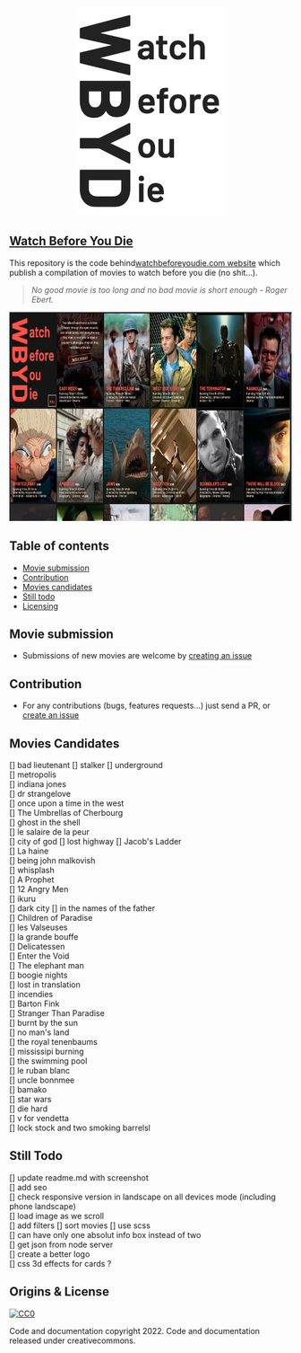 <p align="center">
  <a href="https://watchbeforeyoudie.com/">
    <img src="logo.png" alt="Watch Before You Die Logo" width="267" height="372">
  </a>
</p>

## [Watch Before You Die](https://watchbeforeyoudie.com) 
This repository is the code behind[watchbeforeyoudie.com website](https://watchbeforeyoudie.com) which publish a compilation of movies to watch before you die (no shit...).   
> *No good movie is too long and no bad movie is short enough - Roger Ebert.*

<p align="center">
  <a href="https://watchbeforeyoudie.com/">
    <img src="screenshot.png" alt="Watch Before You Die Screenshot" height="372">
  </a>
</p>

## Table of contents

- [Movie submission](#movie-submission)  
- [Contribution](#contribution)  
- [Movies candidates](#movies-candidates)
- [Still todo](#Still-todo)  
- [Licensing](#Licensing)  

## Movie submission 
* Submissions of new movies are welcome by [creating an issue](https://github.com/ngermeau/watch_before_you_die/issues/new)

## Contribution
* For any contributions (bugs, features requests...) just send a PR, or [create an issue](https://github.com/ngermeau/watch_before_you_die/issues/new)

## Movies Candidates
[] bad lieutenant
[] stalker 
[] underground  
[] metropolis  
[] indiana jones   
[] dr strangelove   
[] once upon a time in the west   
[] The Umbrellas of Cherbourg   
[] ghost in the shell   
[] le salaire de la peur  
[] city of god 
[] lost highway
[] Jacob's Ladder  
[] La haine   
[] being john malkovish  
[] whisplash   
[] A Prophet  
[] 12 Angry Men   
[] ikuru  
[] dark city 
[] in the names of the father  
[] Children of Paradise  
[] les Valseuses   
[] la grande bouffe  
[] Delicatessen  
[] Enter the Void  
[] The elephant man      
[] boogie nights   
[] lost in translation   
[] incendies   
[] Barton Fink  
[] Stranger Than Paradise  
[] burnt by the sun   
[] no man's land    
[] the royal tenenbaums   
[] mississipi burning   
[] the swimming pool   
[] le ruban blanc   
[] uncle bonnmee    
[] bamako   
[] star wars   
[] die hard   
[] v for vendetta   
[] lock stock and two smoking barrelsl

## Still Todo
[] update readme.md with screenshot    
[] add seo    
[] check responsive version in landscape on all devices mode (including phone landscape)    
[] load image as we scroll    
[] add filters
[] sort movies 
[] use scss    
[] can have only one absolut info box instead of two    
[] get json from node server   
[] create a better logo   
[] css 3d effects for cards ?    

## Origins & License

[![CC0](http://mirrors.creativecommons.org/presskit/buttons/88x31/svg/cc-zero.svg)](https://creativecommons.org/publicdomain/zero/1.0/)

Code and documentation copyright 2022. Code and documentation released under creativecommons.
